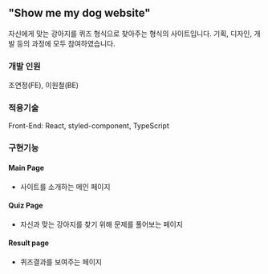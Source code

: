 ## "Show me my dog website"
자신에게 맞는 강아지를 퀴즈 형식으로 찾아주는 형식의 사이트입니다. 
기획, 디자인, 개발 등의 과정에 모두 참여하였습니다.

### 개발 인원
조연정(FE), 이원철(BE)

### 적용기술 
Front-End: React, styled-component, TypeScript

### 구현기능

#### Main Page
- 사이트를 소개하는 메인 페이지

#### Quiz Page
- 자신과 맞는 강아지를 찾기 위해 문제를 풀어보는 페이지

#### Result page
- 퀴즈결과를 보여주는 페이지

